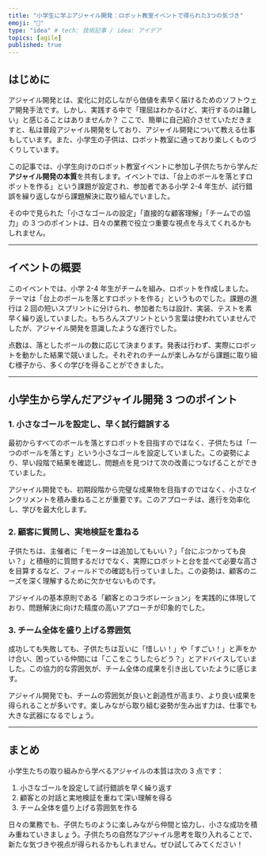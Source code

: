 ```yaml
---
title: "小学生に学ぶアジャイル開発：ロボット教室イベントで得られた3つの気づき"
emoji: "🤖"
type: "idea" # tech: 技術記事 / idea: アイデア
topics: [agile]
published: true
---
```


## はじめに

アジャイル開発とは、変化に対応しながら価値を素早く届けるためのソフトウェア開発手法です。しかし、実践する中で「理屈はわかるけど、実行するのは難しい」と感じることはありませんか？
ここで、簡単に自己紹介させていただきますと、私は普段アジャイル開発をしており、アジャイル開発について教える仕事もしています。また、小学生の子供は、ロボット教室に通っており楽しくものづくりしています。

この記事では、小学生向けのロボット教室イベントに参加し子供たちから学んだ**アジャイル開発の本質**を共有します。イベントでは、「台上のボールを落とすロボットを作る」という課題が設定され、参加者である小学 2-4 年生が、試行錯誤を繰り返しながら課題解決に取り組んでいました。

その中で見られた「小さなゴールの設定」「直接的な顧客理解」「チームでの協力」の 3 つのポイントは、日々の業務で役立つ重要な視点を与えてくれるかもしれません。

---

## イベントの概要

このイベントでは、小学 2-4 年生がチームを組み、ロボットを作成しました。テーマは「台上のボールを落とすロボットを作る」というものでした。課題の進行は 2 回の短いスプリントに分けられ、参加者たちは設計、実装、テストを素早く繰り返していました。もちろんスプリントという言葉は使われていませんでしたが、アジャイル開発を意識したような進行でした。

点数は、落としたボールの数に応じて決まります。発表は行わず、実際にロボットを動かした結果で競いました。それぞれのチームが楽しみながら課題に取り組む様子から、多くの学びを得ることができました。

---

## 小学生から学んだアジャイル開発 3 つのポイント

### 1. **小さなゴールを設定し、早く試行錯誤する**

最初からすべてのボールを落とすロボットを目指すのではなく、子供たちは「一つのボールを落とす」という小さなゴールを設定していました。この姿勢により、早い段階で結果を確認し、問題点を見つけて次の改善につなげることができていました。

アジャイル開発でも、初期段階から完璧な成果物を目指すのではなく、小さなインクリメントを積み重ねることが重要です。このアプローチは、進行を効率化し、学びを最大化します。

### 2. **顧客に質問し、実地検証を重ねる**

子供たちは、主催者に「モーターは追加してもいい？」「台にぶつかっても良い？」と積極的に質問するだけでなく、実際にロボットと台を並べて必要な高さを目算するなど、フィールドでの確認も行っていました。この姿勢は、顧客のニーズを深く理解するために欠かせないものです。

アジャイルの基本原則である「顧客とのコラボレーション」を実践的に体現しており、問題解決に向けた精度の高いアプローチが印象的でした。

### 3. **チーム全体を盛り上げる雰囲気**

成功しても失敗しても、子供たちは互いに「惜しい！」や「すごい！」と声をかけ合い、困っている仲間には「ここをこうしたらどう？」とアドバイスしていました。この協力的な雰囲気が、チーム全体の成果を引き出していたように感じます。

アジャイル開発でも、チームの雰囲気が良いと創造性が高まり、より良い成果を得られることが多いです。楽しみながら取り組む姿勢が生み出す力は、仕事でも大きな武器になるでしょう。

---

## まとめ

小学生たちの取り組みから学べるアジャイルの本質は次の 3 点です：

1. 小さなゴールを設定して試行錯誤を早く繰り返す
2. 顧客との対話と実地検証を重ねて深い理解を得る
3. チーム全体を盛り上げる雰囲気を作る

日々の業務でも、子供たちのように楽しみながら仲間と協力し、小さな成功を積み重ねていきましょう。子供たちの自然なアジャイル思考を取り入れることで、新たな気づきや視点が得られるかもしれません。ぜひ試してみてください！
